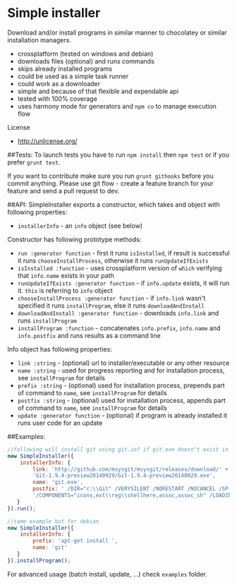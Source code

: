 # Simple installer
Download and/or install programs in similar manner to chocolatey or similar installation managers.
- crossplatform (tested on windows and debian)
- downloads files (optional) and runs commands
- skips already installed programs
- could be used as a simple task runner
- could work as a downloader
- simple and because of that flexible and expendable api
- tested with 100% coverage
- uses harmony mode for generators and `npm co` to manage execution flow

License
- http://unlicense.org/

##Tests:
To launch tests you have to run `npm install` then `npm test` or if you prefer `grunt test`.

If you want to contribute make sure you run `grunt githooks` before you commit anything. Please use git flow - create a feature branch for your feature and send a pull request to dev.

##API:
SimpleInstaller exports a constructor, which takes and object with following properties:
- `installerInfo` - an `info` object (see below)

Constructor has following prototype methods:
- `run :generator function` - first it runs `isInstalled`, if result is successful it runs `chooseInstallProcess`, otherwise it runs `runUpdateIfExists`
- `isInstalled :function` - uses crossplatform version of `which` verifying that `info.name` exists in your path
- `runUpdateIfExists :generator function` - if `info.update` exists, it will run it. `this` is referring to `info` object
- `chooseInstallProcess :generator function` - if `info.link` wasn't specified it runs `installProgram`, else it runs `downloadAndInstall`
- `downloadAndInstall :generator function` - downloads `info.link` and runs `installProgram`
- `installProgram :function` - concatenates `info.prefix`, `info.name` and `info.postfix` and runs results as a command line

Info object has following properties:
- `link :string` - (optional) url to installer/executable or any other resource
- `name :string` - used for progress reporting and for installation process, see `installProgram` for details
- `prefix :string` - (optional) used for installation process, prepends part of command to `name`, see `installProgram` for details
- `postfix :string` - (optional) used for installation process, appends part of command to `name`, see `installProgram` for details
- `update :generator function` - (optional) if program is already installed it runs user code for an update

##Examples:
```js
//following will install git using git.inf if git.exe doesn't exist in your path
new SimpleInstaller({
	installerInfo: {
        link: 'http://github.com/msysgit/msysgit/releases/download/' +
        'Git-1.9.4-preview20140929/Git-1.9.4-preview20140929.exe',
        name: 'git.exe',
        postfix: ' /DIR="c:\\Git" /VERYSILENT /NORESTART /NOCANCEL /SP- /CLOSEAPPLICATIONS /RESTARTAPPLICATIONS /NOICONS ' +
        '/COMPONENTS="icons,ext\\reg\\shellhere,assoc,assoc_sh" /LOADINF="git.inf"'
   }
}).run();

//same example but for debian
new SimpleInstaller({
	installerInfo: {
		prefix: 'apt-get install ',
		name: 'git'
   }
}).installProgram();
```
For advanced usage (batch install, update, ...) check `examples` folder.
